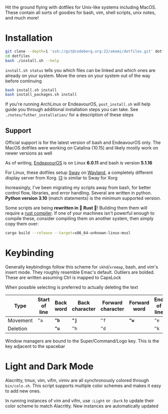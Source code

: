 Hit the ground flying with dotfiles for Unix-like systems including MacOS. These
contain all sorts of goodies for bash, vim, shell scripts, unix notes, and much
more!

# Installation

```bash
git clone --depth=1 'ssh://git@codeberg.org:22/akemi/dotfiles.git' dotfiles
cd dotfiles
bash ./install.sh --help
```

`install.sh status` tells you which files can be linked and which ones are
already on your system. Move the ones on your system out of the way before
continuing

```bash
bash install.sh install
bash install_packages.sh install
```

If you're running ArchLinux or EndeavourOS, `post_install.sh` will help guide
you through additional installation steps you can take. See
`./notes/futher_installation/` for a description of these steps

## Support

Official support is for the latest version of bash and EndeavourOS only. The
MacOS dotfiles were working on Catalina (10.15) and likely mostly work on newer
versions as well

As of writing, [EndeavourOS](
https://endeavouros.com/) is on Linux **6.0.11** and bash is version **5.1.16**

For Linux, these dotfiles setup [Sway](https://github.com/swaywm/sway) on
[Wayland](https://wayland.freedesktop.org/), a completely different display
server from Xorg. [I3](https://i3wm.org/) is similar to Sway for Xorg

Increasingly, I've been migrating my scripts away from bash, for better control
flow, libraries, and error handling. Several are written in python. **Python
version 3.10** (match statements) is the minimum supported version.

Some scripts are being __rewritten in :rocket: Rust :rocket:__! Building them
them will require a [rust compiler](https://rustup.rs). If one of your machines
isn't powerful enough to compile these, consider compiling them on another
system, then simply copy them over:

```bash
cargo build --release --target=x86_64-unknown-linux-musl
```

# Keybinding

Generally keybindings follow this scheme for `skhd`/`xremap`, bash, and vim's
insert mode. They roughly resemble Emac's default. Outliers are bolded. These
are written assuming Ctrl is mapped to CapsLock

When possible selecting is preferred to actually deleting the text

| Type | Start of line | Back word | Back character | Forward character | Forward word | End of line |
| ---- | ------------- | --------- | -------------- | ----------------- | ------------ | ----------- |
| Movement | `^a`      | **`^b`**  |    **`^j`**    |       `^f`        |   **`^w`**   |    `^e`     |
| Deletion |           | **`^u`**  |      `^h`      |       `^d`        |              |    `^k`     |

Window managers are bound to the Super/Command/Logo key. This is the key
adjacent to the spacebar

# Light and Dark Mode

Alacritty, tmux, vim, vifm, vimiv are all synchronously colored through
`bin/colo.sh`. This script supports multiple color schemes and makes it easy to
add new ones.

In running instances of vim and vifm, use `:Light` or `:Dark` to update their
color scheme to match Alacritty. New instances are automatically updated
